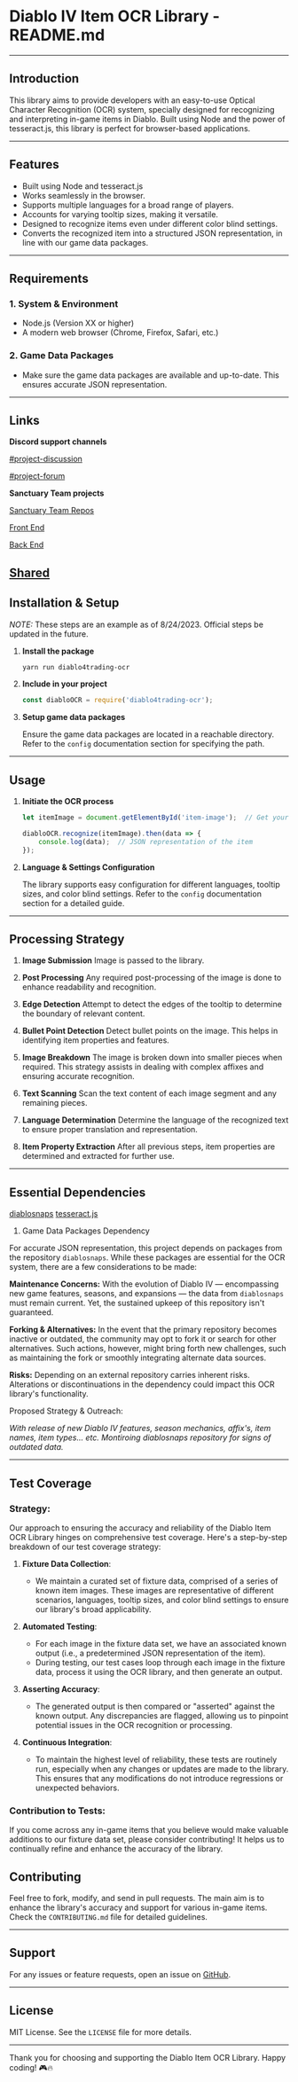 # Diablo IV Item OCR Library - README.md

---

## **Introduction**

This library aims to provide developers with an easy-to-use Optical Character Recognition (OCR) system, specially designed for recognizing and interpreting in-game items in Diablo. Built using Node and the power of tesseract.js, this library is perfect for browser-based applications.

---

## **Features**

- Built using Node and tesseract.js
- Works seamlessly in the browser.
- Supports multiple languages for a broad range of players.
- Accounts for varying tooltip sizes, making it versatile.
- Designed to recognize items even under different color blind settings.
- Converts the recognized item into a structured JSON representation, in line with our game data packages.

---

## **Requirements**

### **1. System & Environment**

- Node.js (Version XX or higher)
- A modern web browser (Chrome, Firefox, Safari, etc.)

### **2. Game Data Packages**

- Make sure the game data packages are available and up-to-date. This ensures accurate JSON representation.

---
## Links
**Discord support channels**

[#project-discussion](https://discord.com/channels/989899054815281243/1133463025958002729)

[#project-forum](https://discord.com/channels/989899054815281243/1138949095877263400)

**Sanctuary Team projects**

[Sanctuary Team Repos](https://github.com/SanctuaryTeam)

[Front End](https://github.com/SanctuaryTeam/diablo4trading-fe)

[Back End](https://github.com/SanctuaryTeam/diablo4trading-be)

[Shared](https://github.com/SanctuaryTeam/shared)
---

## **Installation & Setup**
   _NOTE:_ These steps are an example as of 8/24/2023. Official steps be updated in the future.  

1. **Install the package**

   ```bash
   yarn run diablo4trading-ocr
   ```

2. **Include in your project**

   ```javascript
   const diabloOCR = require('diablo4trading-ocr');
   ```

3. **Setup game data packages**

   Ensure the game data packages are located in a reachable directory. Refer to the `config` documentation section for specifying the path.

---

## **Usage**

1. **Initiate the OCR process**

   ```javascript
   let itemImage = document.getElementById('item-image');  // Get your item image

   diabloOCR.recognize(itemImage).then(data => {
       console.log(data);  // JSON representation of the item
   });
   ```

2. **Language & Settings Configuration**

   The library supports easy configuration for different languages, tooltip sizes, and color blind settings. Refer to the `config` documentation section for a detailed guide.

---

## **Processing Strategy**
1. **Image Submission**
Image is passed to the library.

2. **Post Processing**
Any required post-processing of the image is done to enhance readability and recognition.

3. **Edge Detection**
Attempt to detect the edges of the tooltip to determine the boundary of relevant content.

4. **Bullet Point Detection**
Detect bullet points on the image. This helps in identifying item properties and features.

5. **Image Breakdown**
The image is broken down into smaller pieces when required. This strategy assists in dealing with complex affixes and ensuring accurate recognition.

6. **Text Scanning**
Scan the text content of each image segment and any remaining pieces.

7. **Language Determination**
Determine the language of the recognized text to ensure proper translation and representation.

8. **Item Property Extraction**
After all previous steps, item properties are determined and extracted for further use.

---

## Essential Dependencies

   [diablosnaps](https://github.com/Kyusung4698/diablosnaps)
   [tesseract.js](https://github.com/naptha/tesseract.js) 

1. Game Data Packages Dependency

For accurate JSON representation, this project depends on packages from the repository ```diablosnaps```. While these packages are essential for the OCR system, there are a few considerations to be made:

**Maintenance Concerns:** With the evolution of Diablo IV — encompassing new game features, seasons, and expansions — the data from ```diablosnaps``` must remain current. Yet, the sustained upkeep of this repository isn't guaranteed.

**Forking & Alternatives:** In the event that the primary repository becomes inactive or outdated, the community may opt to fork it or search for other alternatives. Such actions, however, might bring forth new challenges, such as maintaining the fork or smoothly integrating alternate data sources.

**Risks:** Depending on an external repository carries inherent risks. Alterations or discontinuations in the dependency could impact this OCR library's functionality.

Proposed Strategy & Outreach:

   _With release of new Diablo IV features, season mechanics, affix's, item names, item types... etc.  Montiroing diablosnaps repository for signs of outdated data._

---
## **Test Coverage**

### Strategy:

Our approach to ensuring the accuracy and reliability of the Diablo Item OCR Library hinges on comprehensive test coverage. Here's a step-by-step breakdown of our test coverage strategy:

1. **Fixture Data Collection**:
   - We maintain a curated set of fixture data, comprised of a series of known item images. These images are representative of different scenarios, languages, tooltip sizes, and color blind settings to ensure our library's broad applicability.

2. **Automated Testing**:
   - For each image in the fixture data set, we have an associated known output (i.e., a predetermined JSON representation of the item). 
   - During testing, our test cases loop through each image in the fixture data, process it using the OCR library, and then generate an output.

3. **Asserting Accuracy**:
   - The generated output is then compared or "asserted" against the known output. Any discrepancies are flagged, allowing us to pinpoint potential issues in the OCR recognition or processing.

4. **Continuous Integration**:
   - To maintain the highest level of reliability, these tests are routinely run, especially when any changes or updates are made to the library. This ensures that any modifications do not introduce regressions or unexpected behaviors.

### Contribution to Tests:

If you come across any in-game items that you believe would make valuable additions to our fixture data set, please consider contributing! It helps us to continually refine and enhance the accuracy of the library.

## **Contributing**

Feel free to fork, modify, and send in pull requests. The main aim is to enhance the library's accuracy and support for various in-game items. Check the `CONTRIBUTING.md` file for detailed guidelines.

---

## **Support**

For any issues or feature requests, open an issue on [GitHub](https://github.com/SanctuaryTeam).

---

## **License**

MIT License. See the `LICENSE` file for more details.

---

Thank you for choosing and supporting the Diablo Item OCR Library. Happy coding! 🎮🔥